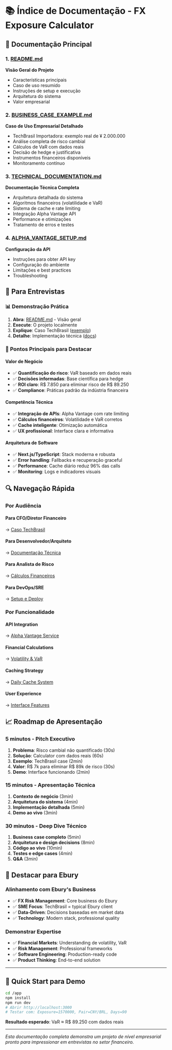 # 📚 Índice de Documentação - FX Exposure Calculator

## 🎯 Documentação Principal

### 1. [README.md](./README.md)
**Visão Geral do Projeto**
- Características principais
- Caso de uso resumido
- Instruções de setup e execução
- Arquitetura do sistema
- Valor empresarial

### 2. [BUSINESS_CASE_EXAMPLE.md](./BUSINESS_CASE_EXAMPLE.md)
**Caso de Uso Empresarial Detalhado**
- TechBrasil Importadora: exemplo real de ¥ 2.000.000
- Análise completa de risco cambial
- Cálculos de VaR com dados reais
- Decisão de hedge e justificativa
- Instrumentos financeiros disponíveis
- Monitoramento contínuo

### 3. [TECHNICAL_DOCUMENTATION.md](./TECHNICAL_DOCUMENTATION.md)
**Documentação Técnica Completa**
- Arquitetura detalhada do sistema
- Algoritmos financeiros (volatilidade e VaR)
- Sistema de cache e rate limiting
- Integração Alpha Vantage API
- Performance e otimizações
- Tratamento de erros e testes

### 4. [ALPHA_VANTAGE_SETUP.md](./ALPHA_VANTAGE_SETUP.md)
**Configuração da API**
- Instruções para obter API key
- Configuração do ambiente
- Limitações e best practices
- Troubleshooting

## 🚀 Para Entrevistas

### 📊 **Demonstração Prática**
1. **Abra**: [README.md](./README.md) - Visão geral
2. **Execute**: O projeto localmente
3. **Explique**: Caso TechBrasil ([exemplo](./BUSINESS_CASE_EXAMPLE.md))
4. **Detalhe**: Implementação técnica ([docs](./TECHNICAL_DOCUMENTATION.md))

### 🎯 **Pontos Principais para Destacar**

#### Valor de Negócio
- ✅ **Quantificação do risco**: VaR baseado em dados reais
- ✅ **Decisões informadas**: Base científica para hedge
- ✅ **ROI claro**: R$ 7.850 para eliminar risco de R$ 89.250
- ✅ **Compliance**: Práticas padrão da indústria financeira

#### Competência Técnica
- ✅ **Integração de APIs**: Alpha Vantage com rate limiting
- ✅ **Cálculos financeiros**: Volatilidade e VaR corretos
- ✅ **Cache inteligente**: Otimização automática
- ✅ **UX profissional**: Interface clara e informativa

#### Arquitetura de Software
- ✅ **Next.js/TypeScript**: Stack moderna e robusta
- ✅ **Error handling**: Fallbacks e recuperação graceful
- ✅ **Performance**: Cache diário reduz 96% das calls
- ✅ **Monitoring**: Logs e indicadores visuais

## 🔍 Navegação Rápida

### Por Audiência

#### **Para CFO/Diretor Financeiro**
→ [Caso TechBrasil](./BUSINESS_CASE_EXAMPLE.md#-interpretação-dos-resultados)

#### **Para Desenvolvedor/Arquiteto**
→ [Documentação Técnica](./TECHNICAL_DOCUMENTATION.md#️-arquitetura-do-sistema)

#### **Para Analista de Risco**
→ [Cálculos Financeiros](./TECHNICAL_DOCUMENTATION.md#-algoritmos-financeiros)

#### **Para DevOps/SRE**
→ [Setup e Deploy](./ALPHA_VANTAGE_SETUP.md)

### Por Funcionalidade

#### **API Integration**
→ [Alpha Vantage Service](./TECHNICAL_DOCUMENTATION.md#-integração-alpha-vantage-api)

#### **Financial Calculations**
→ [Volatility & VaR](./TECHNICAL_DOCUMENTATION.md#cálculo-de-volatilidade)

#### **Caching Strategy**
→ [Daily Cache System](./TECHNICAL_DOCUMENTATION.md#-sistema-de-cache)

#### **User Experience**
→ [Interface Features](./README.md#-funcionalidades-técnicas)

## 📈 Roadmap de Apresentação

### **5 minutos** - Pitch Executivo
1. **Problema**: Risco cambial não quantificado (30s)
2. **Solução**: Calculator com dados reais (60s)
3. **Exemplo**: TechBrasil case (2min)
4. **Valor**: R$ 7k para eliminar R$ 89k de risco (30s)
5. **Demo**: Interface funcionando (2min)

### **15 minutos** - Apresentação Técnica
1. **Contexto de negócio** (3min)
2. **Arquitetura do sistema** (4min)
3. **Implementação detalhada** (5min)
4. **Demo ao vivo** (3min)

### **30 minutos** - Deep Dive Técnico
1. **Business case completo** (5min)
2. **Arquitetura e design decisions** (8min)
3. **Código ao vivo** (10min)
4. **Testes e edge cases** (4min)
5. **Q&A** (3min)

## 🎯 Destacar para Ebury

### **Alinhamento com Ebury's Business**
- ✅ **FX Risk Management**: Core business do Ebury
- ✅ **SME Focus**: TechBrasil = typical Ebury client
- ✅ **Data-Driven**: Decisions baseadas em market data
- ✅ **Technology**: Modern stack, professional quality

### **Demonstrar Expertise**
- ✅ **Financial Markets**: Understanding de volatility, VaR
- ✅ **Risk Management**: Professional frameworks
- ✅ **Software Engineering**: Production-ready code
- ✅ **Product Thinking**: End-to-end solution

---

## 🚀 Quick Start para Demo

```bash
cd /app
npm install
npm run dev
# Abrir http://localhost:3000
# Testar com: Exposure=1570000, Pair=CNY/BRL, Days=90
```

**Resultado esperado**: VaR ≈ R$ 89.250 com dados reais

---

*Esta documentação completa demonstra um projeto de nível empresarial pronto para impressionar em entrevistas no setor financeiro.*
